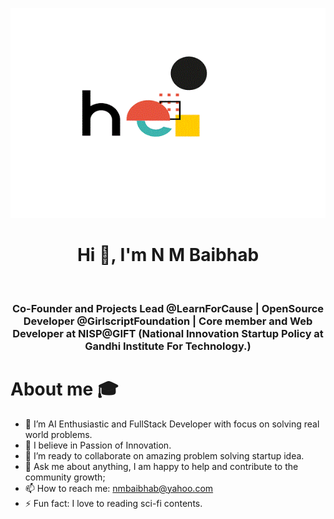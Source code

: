 <p align="center"> <img src="image/hello2.gif" alt="hello" /> </p>
<h1 align="center">Hi 👋, I'm N M Baibhab</h1>

<br/>
<h3 align="center">Co-Founder and Projects Lead @LearnForCause | OpenSource Developer @GirlscriptFoundation | Core member and Web Developer at NISP@GIFT (National Innovation Startup Policy at Gandhi Institute For Technology.)</h3>

# About me :mortar_board:

- 🔭 I’m AI Enthusiastic and FullStack Developer with focus on solving real world problems.
- 🌱 I believe in Passion of Innovation.
- 👯 I’m ready to collaborate on amazing problem solving startup idea.
- 💬 Ask me about anything, I am happy to help and contribute to the community growth;
- 📫 How to reach me: nmbaibhab@yahoo.com
- ⚡ Fun fact: I love to reading sci-fi contents.
